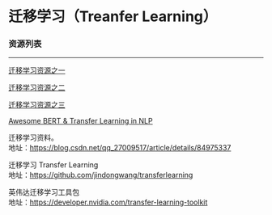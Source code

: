 # 迁移学习（Treanfer Learning）

### 资源列表
---

[迁移学习资源之一](https://github.com/artix41/awesome-transfer-learning)

[迁移学习资源之二](https://github.com/sun254/awesome-transfer-learning)

[迁移学习资源之三](https://github.com/yanqi1811/awesome-transfer-learning)

[Awesome BERT & Transfer Learning in NLP](https://github.com/cedrickchee/awesome-bert-nlp)

迁移学习资料。</br>
地址：https://blog.csdn.net/qq_27009517/article/details/84975337

迁移学习 Transfer Learning </br>
地址：https://github.com/jindongwang/transferlearning

英伟达迁移学习工具包 </br>
地址：https://developer.nvidia.com/transfer-learning-toolkit
